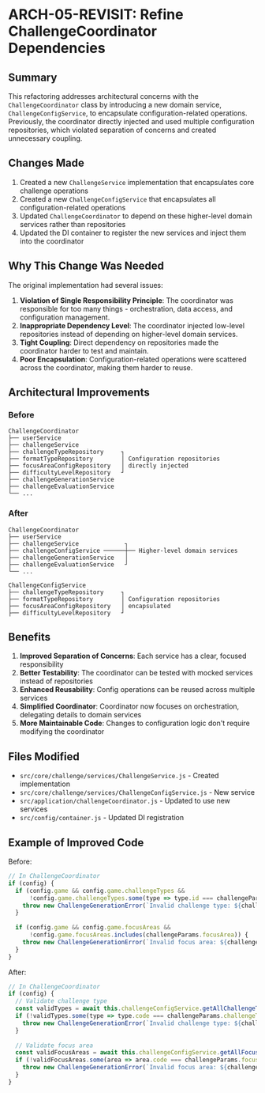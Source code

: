 # ARCH-05-REVISIT: Refine ChallengeCoordinator Dependencies

## Summary

This refactoring addresses architectural concerns with the `ChallengeCoordinator` class by introducing a new domain service, `ChallengeConfigService`, to encapsulate configuration-related operations. Previously, the coordinator directly injected and used multiple configuration repositories, which violated separation of concerns and created unnecessary coupling.

## Changes Made

1. Created a new `ChallengeService` implementation that encapsulates core challenge operations
2. Created a new `ChallengeConfigService` that encapsulates all configuration-related operations 
3. Updated `ChallengeCoordinator` to depend on these higher-level domain services rather than repositories
4. Updated the DI container to register the new services and inject them into the coordinator

## Why This Change Was Needed

The original implementation had several issues:

1. **Violation of Single Responsibility Principle**: The coordinator was responsible for too many things - orchestration, data access, and configuration management.
2. **Inappropriate Dependency Level**: The coordinator injected low-level repositories instead of depending on higher-level domain services.
3. **Tight Coupling**: Direct dependency on repositories made the coordinator harder to test and maintain.
4. **Poor Encapsulation**: Configuration-related operations were scattered across the coordinator, making them harder to reuse.

## Architectural Improvements

### Before
```
ChallengeCoordinator
├── userService
├── challengeService
├── challengeTypeRepository     ┐
├── formatTypeRepository        │ Configuration repositories
├── focusAreaConfigRepository   │ directly injected
├── difficultyLevelRepository   ┘
├── challengeGenerationService
├── challengeEvaluationService
└── ...
```

### After
```
ChallengeCoordinator
├── userService
├── challengeService             ┐ 
├── challengeConfigService ──────┼── Higher-level domain services
├── challengeGenerationService   │
├── challengeEvaluationService   ┘
└── ...

ChallengeConfigService
├── challengeTypeRepository     ┐
├── formatTypeRepository        │ Configuration repositories
├── focusAreaConfigRepository   │ encapsulated
├── difficultyLevelRepository   ┘
```

## Benefits

1. **Improved Separation of Concerns**: Each service has a clear, focused responsibility
2. **Better Testability**: The coordinator can be tested with mocked services instead of repositories
3. **Enhanced Reusability**: Config operations can be reused across multiple services
4. **Simplified Coordinator**: Coordinator now focuses on orchestration, delegating details to domain services
5. **More Maintainable Code**: Changes to configuration logic don't require modifying the coordinator

## Files Modified

- `src/core/challenge/services/ChallengeService.js` - Created implementation
- `src/core/challenge/services/ChallengeConfigService.js` - New service
- `src/application/challengeCoordinator.js` - Updated to use new services
- `src/config/container.js` - Updated DI registration

## Example of Improved Code

Before:
```javascript
// In ChallengeCoordinator
if (config) {
  if (config.game && config.game.challengeTypes && 
      !config.game.challengeTypes.some(type => type.id === challengeParams.challengeTypeCode)) {
    throw new ChallengeGenerationError(`Invalid challenge type: ${challengeParams.challengeTypeCode}`);
  }
  
  if (config.game && config.game.focusAreas &&
      !config.game.focusAreas.includes(challengeParams.focusArea)) {
    throw new ChallengeGenerationError(`Invalid focus area: ${challengeParams.focusArea}`);
  }
}
```

After:
```javascript
// In ChallengeCoordinator
if (config) {
  // Validate challenge type
  const validTypes = await this.challengeConfigService.getAllChallengeTypes();
  if (!validTypes.some(type => type.code === challengeParams.challengeTypeCode)) {
    throw new ChallengeGenerationError(`Invalid challenge type: ${challengeParams.challengeTypeCode}`);
  }
  
  // Validate focus area
  const validFocusAreas = await this.challengeConfigService.getAllFocusAreaConfigs();
  if (!validFocusAreas.some(area => area.code === challengeParams.focusArea)) {
    throw new ChallengeGenerationError(`Invalid focus area: ${challengeParams.focusArea}`);
  }
}
``` 